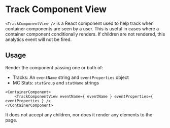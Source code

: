 Track Component View
===========================

`<TrackComponentView />` is a React component used to help track when container components are seen by a user.
This is useful in cases where a container component conditionally renders. If children are 
not rendered, this analytics event will not be fired.

## Usage

Render the component passing one or both of:

- Tracks: An `eventName` string and `eventProperties` object
- MC Stats: `statGroup` and `statName` strings

```
<ContainerComponent>
	<TrackComponentView eventName={ eventName } eventProperties={ eventProperties } />
</ContainerComponent>
```

It does not accept any children, nor does it render any elements to the page.
